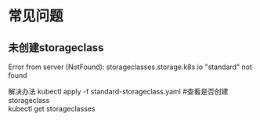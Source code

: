 # 常见问题
## 未创建storageclass
Error from server (NotFound): storageclasses.storage.k8s.io "standard" not found

解决办法
kubectl apply -f standard-storageclass.yaml
#查看是否创建storageclass  
kubectl get storageclasses
